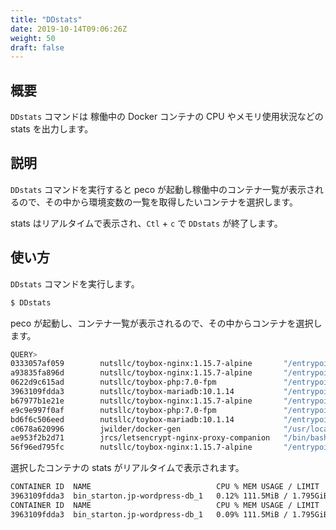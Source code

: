 ```yaml
---
title: "DDstats"
date: 2019-10-14T09:06:26Z
weight: 50
draft: false
---
```


## 概要

``DDstats`` コマンドは 稼働中の Docker コンテナの CPU やメモリ使用状況などの stats を出力します。

## 説明

``DDstats`` コマンドを実行すると peco が起動し稼働中のコンテナ一覧が表示されるので、その中から環境変数の一覧を取得したいコンテナを選択します。

stats はリアルタイムで表示され、``Ctl`` + ``c`` で ``DDstats`` が終了します。

## 使い方
``DDstats`` コマンドを実行します。

```bash
$ DDstats
```

peco が起動し、コンテナ一覧が表示されるので、その中からコンテナを選択します。

```bash
QUERY>                                                                 IgnoreCase [10 (1/1)]
0333057af059        nutsllc/toybox-nginx:1.15.7-alpine       "/entrypoint-ex.sh"      36 min
a93835fa896d        nutsllc/toybox-nginx:1.15.7-alpine       "/entrypoint-ex.sh"      7 week
0622d9c615ad        nutsllc/toybox-php:7.0-fpm               "/entrypoint-ex.sh p…"   7 week
3963109fdda3        nutsllc/toybox-mariadb:10.1.14           "/entrypoint-ex.sh"      7 week
b67977b1e21e        nutsllc/toybox-nginx:1.15.7-alpine       "/entrypoint-ex.sh"      7 week
e9c9e997f0af        nutsllc/toybox-php:7.0-fpm               "/entrypoint-ex.sh p…"   7 week
bd6f6c506eed        nutsllc/toybox-mariadb:10.1.14           "/entrypoint-ex.sh"      7 week
c0678a620996        jwilder/docker-gen                       "/usr/local/bin/dock…"   7 week
ae953f2b2d71        jrcs/letsencrypt-nginx-proxy-companion   "/bin/bash /app/entr…"   7 week
56f96ed795fc        nutsllc/toybox-nginx:1.15.7-alpine       "/entrypoint-ex.sh"      7 week
```

選択したコンテナの stats がリアルタイムで表示されます。

```bash
CONTAINER ID  NAME                            CPU % MEM USAGE / LIMIT     MEM %  NET I/O         BLOCK I/O       PIDS
3963109fdda3  bin_starton.jp-wordpress-db_1   0.12% 111.5MiB / 1.795GiB   6.06%  103MB / 4.36GB  146MB / 1.61GB  28
CONTAINER ID  NAME                            CPU % MEM USAGE / LIMIT     MEM %  NET I/O         BLOCK I/O       PIDS
3963109fdda3  bin_starton.jp-wordpress-db_1   0.09% 111.5MiB / 1.795GiB   6.06%  103MB / 4.36GB  146MB / 1.61GB  28
```

